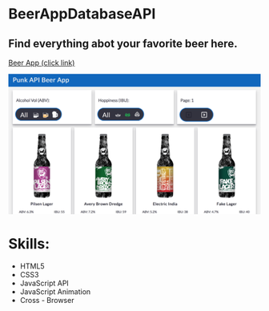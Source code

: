 # BeerAppDatabaseAPI

## Find everything abot your favorite beer here.
[Beer App (click link)](https://unruffled-blackwell-a0c692.netlify.app)


<img src="https://github.com/Marina8989/BeerAppDatabaseAPI/blob/master/Screen%20Shot%202021-05-31%20at%2010.59.10%20AM.png" />

# Skills:
- HTML5
- CSS3
- JavaScript API
- JavaScript Animation
- Cross - Browser
